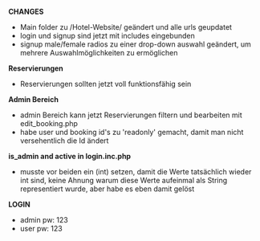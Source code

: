**CHANGES**

- Main folder zu /Hotel-Website/ geändert und alle urls geupdatet
- login und signup sind jetzt mit includes eingebunden
- signup male/female radios zu einer drop-down auswahl geändert, um mehrere Auswahlmöglichkeiten zu ermöglichen

**Reservierungen**
- Reservierungen sollten jetzt voll funktionsfähig sein

**Admin Bereich**
- admin Bereich kann jetzt Reservierungen filtern und bearbeiten mit edit_booking.php
- habe user und booking id's zu 'readonly' gemacht, damit man nicht versehentlich die Id ändert

**is_admin and active in login.inc.php**
- musste vor beiden ein (int) setzen, damit die Werte tatsächlich wieder int sind, keine Ahnung warum diese Werte aufeinmal
  als String representiert wurde, aber habe es eben damit gelöst

**LOGIN**
- admin pw: 123
- user pw: 123
